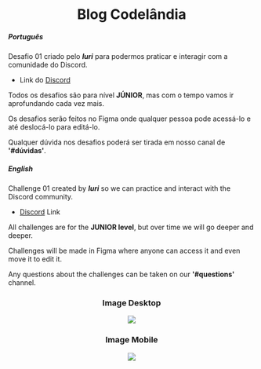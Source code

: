 <h1 align="center">Blog Codelândia</h1>

##### Português
Desafio 01 criado pelo __*Iuri*__ para podermos praticar e interagir com a comunidade do Discord.

- Link do [Discord](https://discord.com/channels/853354677411905578/855846897854971914)

Todos os desafios são para nível **JÚNIOR**, mas com o tempo vamos ir aprofundando cada vez mais.

Os desafios serão feitos no Figma onde qualquer pessoa pode acessá-lo e até deslocá-lo para editá-lo.

Qualquer dúvida nos desafios poderá ser tirada em nosso canal de **'#dúvidas'**.


##### English

Challenge 01 created by __*Iuri*__ so we can practice and interact with the Discord community.

- [Discord](https://discord.com/channels/853354677411905578/855846897854971914) Link

All challenges are for the **JUNIOR level**, but over time we will go deeper and deeper.

Challenges will be made in Figma where anyone can access it and even move it to edit it.

Any questions about the challenges can be taken on our **'#questions'** channel.

<div align="center">
<h3>Image Desktop</h3>
<img src="https://raw.githubusercontent.com/gist/Thiago-Barreto-R/57d4f2b5ce988b6c0ca7e2463ad42bdc/raw/fda8bca9df23dd2dfc54a23a80972df9e33dce4a/Image-Desktop.svg">


<h3>Image Mobile</h3>
<img src="https://raw.githubusercontent.com/gist/Thiago-Barreto-R/57d4f2b5ce988b6c0ca7e2463ad42bdc/raw/fda8bca9df23dd2dfc54a23a80972df9e33dce4a/Image-Mobile.svg"></div>